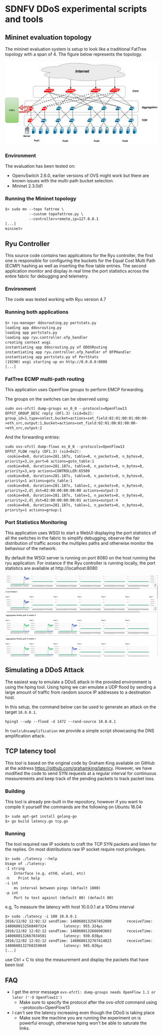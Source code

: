 # SDNFV DDoS experimental scripts and tools

## Mininet evaluation topology

The mininet evaluation system is setup to look like a traditional FatTree
topology with a span of 4. The figure below represents the topology.

![Mininet Topology](images/topology.png)

### Environment

The evaluation has been tested on:
  * OpenvSwitch 2.6.0, earlier versions of OVS might work but there are known
  issues with the multi-path bucket selection.
  * Mininet 2.3.0d1

### Running the Mininet topology
```
$> sudo mn --topo fattree \
           --custom topofattree.py \
           --controller=remote,ip=127.0.0.1
[...]
mininet>
```

## Ryu Controller

This source code contains two applications for the Ryu controller, the first one
is responsible for configuring the buckets for the Equal Cost Multi Path (ECMP)
hashing as well as inserting the flow table entries. The second application
monitor and display in real time the port statistics across the entire fabric
for debugging and telemetry.

### Environment

The code was tested working with Ryu version 4.7

### Running both applications
```
$> ryu-manager ddosrouting.py portstats.py
loading app ddosrouting.py
loading app portstats.py
loading app ryu.controller.ofp_handler
creating context wsgi
instantiating app ddosrouting.py of DDOSRouting
instantiating app ryu.controller.ofp_handler of OFPHandler
instantiating app portstats.py of PortStats
(19290) wsgi starting up on http://0.0.0.0:8080
[...]
```

### FatTree ECMP multi-path routing

This application uses OpenFlow groups to perform EMCP forwarding.

The groups on the switches can be observed using:

```
sudo ovs-ofctl dump-groups es_0_0 --protocols=OpenFlow13
OFPST_GROUP_DESC reply (OF1.3) (xid=0x2):
group_id=1,type=select,bucket=actions=set_field:02:01:00:01:00:00->eth_src,output:1,bucket=actions=set_field:02:01:00:01:00:00->eth_src,output:2
```

And the forwarding entries:
```
sudo ovs-ofctl dump-flows es_0_0 --protocols=OpenFlow13
OFPST_FLOW reply (OF1.3) (xid=0x2):
 cookie=0x0, duration=281.187s, table=0, n_packets=0, n_bytes=0, priority=3,in_port=6 actions=goto_table:1
 cookie=0x0, duration=281.187s, table=0, n_packets=0, n_bytes=0, priority=3,arp actions=CONTROLLER:65509
 cookie=0x0, duration=281.187s, table=0, n_packets=0, n_bytes=0, priority=1 actions=goto_table:1
 cookie=0x0, duration=281.187s, table=1, n_packets=0, n_bytes=0, priority=2,dl_dst=02:00:00:00:00:00 actions=output:3
 cookie=0x0, duration=281.187s, table=1, n_packets=0, n_bytes=0, priority=2,dl_dst=02:00:00:00:00:01 actions=output:4
 cookie=0x0, duration=281.187s, table=1, n_packets=0, n_bytes=0, priority=1 actions=group:1
```

### Port Statistics Monitoring

This application uses WSGI to start a WebUI displaying the port statistics of
all the switches in the fabric to simplify debugging, observe the fair
distribution of traffic across the multiples paths and otherwise monitor the
behaviour of the network.

By default the WSGI server is running on port 8080 on the host running the ryu
application. For instance if the Ryu controller is running locally, the port
statistics are available at http://localhost:8080

![port statistics](images/portstats.png)

## Simulating a DDoS Attack

The easiest way to emulate a DDoS attack in the provided environment is using
the hping tool. Using hping we can emulate a UDP flood by sending a large amount
of traffic from random source IP addresses to a destination host.

In this setup, the command below can be used to generate an attack on the target
`10.0.0.1`.

```
hping3 --udp --flood -d 1472 --rand-source 10.0.0.1
```

In `tools\dnsamplification` we provide a simple script showcasing the DNS
amplification attack.

## TCP latency tool
This tool is based on the original code by Graham King available on GitHub at
the address https://github.com/grahamking/latency. However, we have modified
the code to send SYN requests at a regular interval for continuous measurements
and keep track of the pending packets to track packet loss.

### Building
This tool is already pre-built in the repository, however if you want to compile
it yourself the commands are the following on Ubuntu 16.04

```
$> sudo apt-get install golang-go
$> go build latency.go tcp.go
```

### Running
The tool required raw IP sockets to craft the TCP SYN packets and listen for the
replies. On most distributions raw IP socket require root privileges.

```
$> sudo ./latency --help
Usage of ./latency:
-I string
    Interface (e.g. eth0, wlan1, etc)
-h    Print help
-i int
    ms interval between pings (default 1000)
-p int
    Port to test against (default 80) (default 80)
```

e.g, To measure the latency with host 10.0.0.1 at a 100ms interval
```
$> sudo ./latency -i 100 10.0.0.1
2016/12/02 12:02:12 sendTime: 1480680132567452000       receiveTime: 1480680132568407324        latency: 955.324µs
2016/12/02 12:02:12 sendTime: 1480680132666903663       receiveTime: 1480680132667834501        latency: 930.838µs
2016/12/02 12:02:12 sendTime: 1480680132767414823       receiveTime: 1480680132768359849        latency: 945.026µs
[...]
```

use Ctrl + C to stop the measurement and display the packets that have been lost

## FAQ
  * I get the error message `ovs-ofctl: dump-groups needs OpenFlow 1.1 or later ('-O OpenFlow11')`
    * Make sure to specify the protocol after the ovs-ofctl command using --protocols=OpenFlow13
  * I can't see the latency increasing even though the DDoS is taking place
    * Make sure the machine you are running the experiment on is powerful
    enough, otherwise hping won't be able to saturate the links.
